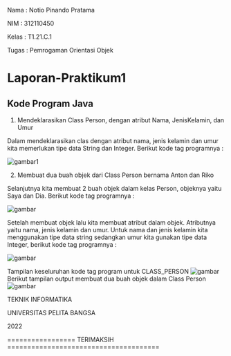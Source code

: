 Nama  : Notio Pinando Pratama

NIM   : 312110450

Kelas : T1.21.C.1

Tugas : Pemrogaman Orientasi Objek

# Laporan-Praktikum1

## Kode Program Java

1. Mendeklarasikan Class Person, dengan atribut Nama, JenisKelamin, dan Umur

Dalam mendeklarasikan clas dengan atribut nama, jenis kelamin dan umur kita memerlukan tipe data String dan Integer. Berikut kode tag programnya :

![gambar1](screenshoot/gbrss1.png)

2. Membuat dua buah objek dari Class Person bernama Anton dan Riko

Selanjutnya kita membuat 2 buah objek dalam kelas Person, objeknya yaitu Saya dan Dia. Berikut kode tag programnya :

![gambar](screenshoot/gbrss2.png)

Setelah membuat objek lalu kita membuat atribut dalam objek. Atributnya yaitu nama, jenis kelamin dan umur. Untuk nama dan jenis kelamin kita menggunakan tipe data string sedangkan umur  kita gunakan tipe data Integer, berikut kode tag programnya :

![gambar](screenshoot/gbrss3.png)

Tampilan keseluruhan kode tag program untuk CLASS_PERSON 
![gambar](screenshoot/gbrss4.png)
Berikut tampilan output membuat dua buah objek dalam Class Person
![gambar](screenshoot/gbrss5.png)

TEKNIK INFORMATIKA

UNIVERSITAS PELITA BANGSA

2022

================= TERIMAKSIH ======================================